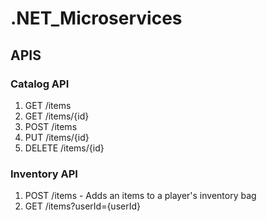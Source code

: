 # .NET_Microservices

## APIS

### Catalog API

1. GET /items
2. GET /items/{id}
3. POST /items
4. PUT /items/{id}
5. DELETE /items/{id}

### Inventory API

1. POST /items - Adds an items to a player's inventory bag
2. GET /items?userId={userId}
